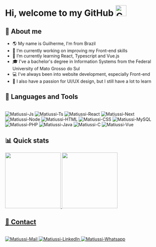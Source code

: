 # Hi, welcome to my GitHub <img height="35px" width="35px" alt="Cat waving. Hello!" src="https://c.tenor.com/F3kRT9OBofEAAAAi/pusheen-hello.gif">


## 📃 About me
 
- 🌎 My name is Guilherme, I'm from Brazil
- 🔭 I’m currently working on improving my Front-end skills
- 🌱 I’m currently learning React, Typescript and Vue.js
- 🎓 I've a bachelor's degree in Information Systems from the Federal University of Mato Grosso do Sul
- 💻 I've always been into website development, especially Front-end
- 🎨 I also have a passion for UI/UX design, but I still have a lot to learn


## 🔨 Languages and Tools
 
  <div style="display: inline_block"><br>
    <img alt="Matiussi-Js" src="https://img.shields.io/badge/JavaScript-F7DF1E?style=for-the-badge&logo=javascript&logoColor=black">
    <img alt="Matiussi-Ts" src="https://img.shields.io/badge/TypeScript-007ACC?style=for-the-badge&logo=typescript&logoColor=white">
    <img alt="Matiussi-React" src="https://img.shields.io/badge/React-20232A?style=for-the-badge&logo=react&logoColor=61DAFB">
    <img alt="Matiussi-Next" src="https://img.shields.io/badge/Next-black?style=for-the-badge&logo=next.js&logoColor=white">
    <img alt="Matiussi-Node" src="https://img.shields.io/badge/node.js-%2343853D.svg?style=for-the-badge&logo=node.js&logoColor=white">
    <img alt="Matiussi-HTML" src="https://img.shields.io/badge/html5-%23E34F26.svg?style=for-the-badge&logo=html5&logoColor=white">
    <img alt="Matiussi-CSS" src="https://img.shields.io/badge/css3-%231572B6.svg?style=for-the-badge&logo=css3&logoColor=white">
    <img alt="Matiussi-MySQL" src="https://img.shields.io/badge/mysql-%230095D5.svg?style=for-the-badge&logo=mysql&logoColor=white">
    <img alt="Matiussi-PHP" src="https://img.shields.io/badge/php-%23777BB4.svg?style=for-the-badge&logo=php&logoColor=white">
    <img alt="Matiussi-Java" src="https://img.shields.io/badge/java-%23ED8B00.svg?style=for-the-badge&logo=java&logoColor=white">
    <img alt="Matiussi-C" src="https://img.shields.io/badge/c-%2300599C.svg?style=for-the-badge&logo=c&logoColor=white">
    <img alt="Matiussi-Vue" src="https://img.shields.io/badge/Vue.js-35495E?style=for-the-badge&logo=vuedotjs&logoColor=4FC08D">
</div>


## 📊 Quick stats
<div>
  <a href="https://github.com/matiussi">
  <img height="180em" src="https://github-readme-stats.vercel.app/api?username=matiussi&show_icons=true&theme=default&include_all_commits=true&count_private=true"/>
  <img height="180em" src="https://github-readme-stats.vercel.app/api/top-langs/?username=matiussi&layout=compact&langs_count=7&theme=default"/>
</div>

## 📱 Contact 

<div style="display: inline_block"><br>
   <a href="mailto:matiussi305@gmail.com">
    <img alt="Matiussi-Mail" src="https://img.shields.io/badge/Gmail-D14836?style=for-the-badge&logo=gmail&logoColor=white">
   </a>
   <a href="https://www.linkedin.com/in/guilherme-matiussi" rel="nofollow">
    <img alt="Matiussi-LinkedIn" src="https://img.shields.io/badge/LinkedIn-0077B5?style=for-the-badge&logo=linkedin&logoColor=white">
   </a>
   <a href="https://wa.me/5518996270801" rel="nofollow">
    <img alt="Matiussi-Whatsapp" src="https://img.shields.io/badge/WhatsApp-25D366?style=for-the-badge&logo=whatsapp&logoColor=white">
   </a>
</div>
